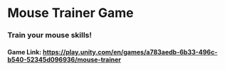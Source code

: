 # Mouse Trainer Game
### Train your mouse skills!
#### Game Link: https://play.unity.com/en/games/a783aedb-6b33-496c-b540-52345d096936/mouse-trainer

